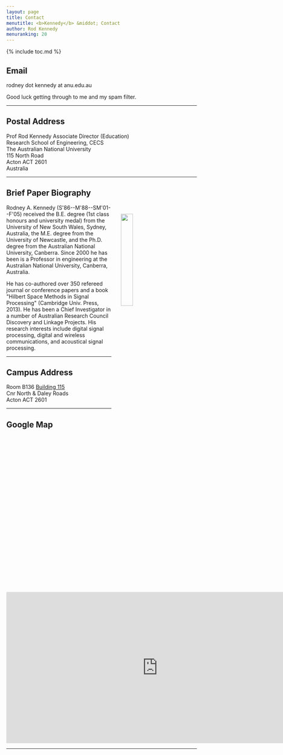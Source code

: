 ```yaml
---
layout: page
title: Contact
menutitle: <b>Kennedy</b> &middot; Contact
author: Rod Kennedy
menuranking: 20
---
```


{% include toc.md %}

## Email

rodney dot kennedy at anu.edu.au

Good luck getting through to me and my spam filter.

---

## Postal Address

Prof Rod Kennedy Associate Director (Education)  
Research School of Engineering, CECS  
The Australian National University  
115 North Road  
Acton ACT 2601  
Australia

---

## Brief Paper Biography

<img src="{{ site.baseurl }}/images/rod_2011b.jpg"
	align="top" style="margin:25px 75px 25px 25px; float:right; width:25%;">

Rodney A. Kennedy (S'86--M'88--SM'01--F'05) received the B.E. degree (1st class honours and university medal) from the University of New South Wales, Sydney, Australia, the M.E. degree from the University of Newcastle, and the Ph.D. degree from the Australian National University, Canberra. Since 2000 he has been is a Professor in engineering at the Australian National University, Canberra, Australia.

He has co-authored over 350 refereed journal or conference papers and a book "Hilbert Space Methods in Signal Processing" (Cambridge Univ. Press, 2013).  He has been a Chief Investigator in a number of Australian Research Council Discovery and Linkage Projects.  His research interests include digital signal processing, digital and wireless communications, and acoustical signal processing.

---

## Campus Address

Room B136 [Building 115][build115]  
Cnr North & Daley Roads  
Acton ACT 2601  

---

## Google Map

<iframe src="https://www.google.com/maps/embed?pb=!1m10!1m8!1m3!1d830.222395485185!2d149.12049100727072!3d-35.27438767703271!3m2!1i1024!2i768!4f13.1!5e1!3m2!1sen!2sus!4v1405312883375" width="800" height="400" frameborder="0" style="border:0">
</iframe>

[build115]: http://campusmap.anu.edu.au/displaybldg.asp?no=115

---
